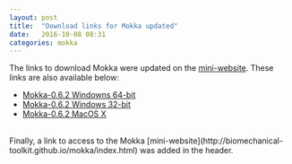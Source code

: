 ```yaml
---
layout: post
title:  "Download links for Mokka updated"
date:   2016-10-08 08:31
categories: mokka
---
```


The links to download Mokka were updated on the [mini-website](http://biomechanical-toolkit.github.io/mokka/index.html). These links are also available below:

- [Mokka-0.6.2 Windowns 64-bit](https://storage.googleapis.com/google-code-archive-downloads/v2/code.google.com/b-tk/Mokka-0.6.2_win64.zip)
- [Mokka-0.6.2 Windows 32-bit](https://storage.googleapis.com/google-code-archive-downloads/v2/code.google.com/b-tk/Mokka-0.6.2_win32.zip)
- [Mokka-0.6.2 MacOS X](https://storage.googleapis.com/google-code-archive-downloads/v2/code.google.com/b-tk/Mokka-0.6.2_MacOSX.dmg)

<br/>
Finally, a link to access to the Mokka [mini-website](http://biomechanical-toolkit.github.io/mokka/index.html) was added in the header.
